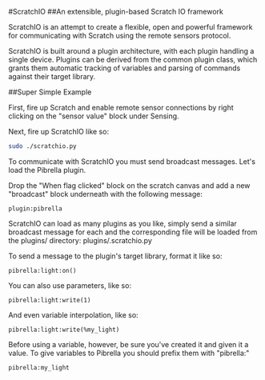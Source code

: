 #ScratchIO
##An extensible, plugin-based Scratch IO framework

ScratchIO is an attempt to create a flexible, open and powerful
framework for communicating with Scratch using the remote sensors protocol.

ScratchIO is built around a plugin architecture, with each plugin handling
a single device. Plugins can be derived from the common plugin class, which
grants them automatic tracking of variables and parsing of commands against
their target library.

##Super Simple Example

First, fire up Scratch and enable remote sensor connections by right
clicking on the "sensor value" block under Sensing.

Next, fire up ScratchIO like so:

```bash
sudo ./scratchio.py
```

To communicate with ScratchIO you must send broadcast messages. Let's
load the Pibrella plugin.

Drop the "When flag clicked" block on the scratch canvas and add a new
"broadcast" block underneath with the following message:

```
plugin:pibrella
```

ScratchIO can load as many plugins as you like, simply send a similar
broadcast message for each and the corresponding file will be loaded
from the plugins/ directory: plugins/<name>.scratchio.py

To send a message to the plugin's target library, format it like so:

```
pibrella:light:on()
```

You can also use parameters, like so:

```
pibrella:light:write(1)
```

And even variable interpolation, like so:

```
pibrella:light:write(%my_light)
```
Before using a variable, however, be sure you've created it and given
it a value. To give variables to Pibrella you should prefix them with
"pibrella:"

```
pibrella:my_light
```

